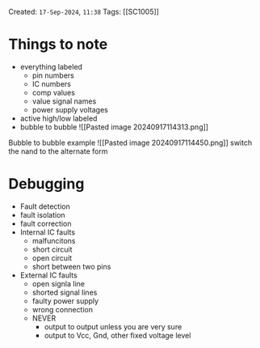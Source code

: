 Created: `17-Sep-2024`, `11:38`
Tags: [[SC1005]] 

# Things to note
- everything labeled
	- pin numbers
	- IC numbers
	- comp values
	- value signal names
	- power supply voltages
- active high/low labeled
- bubble to bubble
![[Pasted image 20240917114313.png]]

Bubble to bubble example
![[Pasted image 20240917114450.png]]
switch the nand to the alternate form

# Debugging
- Fault detection
- fault isolation
- fault correction
- Internal IC faults
	- malfuncitons
	- short circuit
	- open circuit
	- short between two pins
- External IC faults
	- open signla line
	- shorted signal lines
	- faulty power supply
	- wrong connection
	- NEVER 
		- output to output unless you are very sure
		- output to Vcc, Gnd, other fixed voltage level